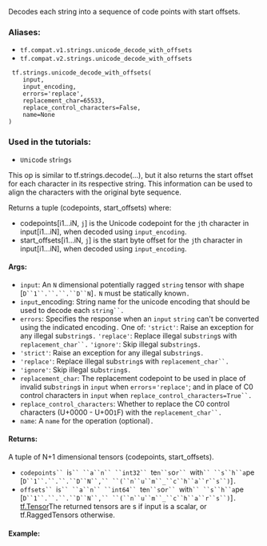 
Decodes each string into a sequence of code points with start offsets.
### Aliases:
- `tf.compat.v1.strings.unicode_decode_with_offsets`
- `tf.compat.v2.strings.unicode_decode_with_offsets`

```
 tf.strings.unicode_decode_with_offsets(
    input,
    input_encoding,
    errors='replace',
    replacement_char=65533,
    replace_control_characters=False,
    name=None
)
```
### Used in the tutorials:
- ``U``n``i``c``o``d``e`` ``s``t``r``i``n``g``s``

This op is similar to tf.strings.decode(...), but it also returns the start offset for each character in its respective string. This information can be used to align the characters with the original byte sequence.

Returns a tuple (codepoints, start_offsets) where:
- codepoints[i1...iN, `j`] is the Unicode codepoint for the `j`th character in input[i1...iN], when decoded using `input_encoding`.
- start_offsets[i1...iN, `j`] is the start byte offset for the `j`th character in input[i1...iN], when decoded using `input_encoding`.
#### Args:
- `input`: An `N` dimensional potentially ragged `string` tensor with shape [`D``1``.``.``.``D``N`]`.` `N` must be statically known`.`
- `input`_encoding: String name for the unicode encoding that should be used to decode each `string``.`
- `errors`: Specifies the response when an `input` `string` can't be converted using the indicated encoding`.` One of:
`'strict'`: Raise an exception for any illegal sub`string`s`.`
`'replace'`: Replace illegal sub`string`s with `replacement_char``.`
`'ignore'`: Skip illegal sub`string`s`.`
- `'strict'`: Raise an exception for any illegal sub`string`s`.`
- `'replace'`: Replace illegal sub`string`s with `replacement_char``.`
- `'ignore'`: Skip illegal sub`string`s`.`
- `replacement_char`: The replacement codepoint to be used in place of invalid sub`string`s in `input` when `errors`=`'replace'`; and in place of C0 control characters in `input` when `replace_control_characters=True``.`
- `replace_control_characters`: Whether to replace the C0 control characters (U+0000 - U+00`1`F) with the `replacement_char``.`
- `name`: A `name` for the operation (optional)`.`
#### Returns:

A tuple of N+1 dimensional tensors (codepoints, start_offsets).
- `codepoints`` `i`s`` ``a``n`` ``int32`` `te`n``s`o`r`` `wit`h`` ``s``h``a`pe` `[`D``1``.``.``.``D``N``,`` ``(``n``u``m``_``c``h``a``r``s``)`]`.`
- `offsets`` `i`s`` ``a``n`` ``int64`` `te`n``s`o`r`` `wit`h`` ``s``h``a`pe` `[`D``1``.``.``.``D``N``,`` ``(``n``u``m``_``c``h``a``r``s``)`]`.`
[tf.Tensor](https://www.tensorflow.org/api_docs/python/tf/Tensor)The returned tensors are s if input is a scalar, or tf.RaggedTensors otherwise.

#### Example:
